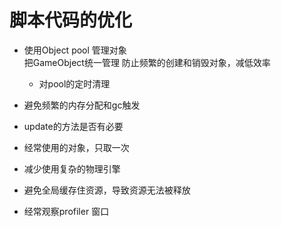 # 脚本代码的优化
* 使用Object pool 管理对象  
把GameObject统一管理
防止频繁的创建和销毁对象，减低效率  
    * 对pool的定时清理

* 避免频繁的内存分配和gc触发
* update的方法是否有必要
* 经常使用的对象，只取一次
* 减少使用复杂的物理引擎
* 避免全局缓存住资源，导致资源无法被释放
* 经常观察profiler 窗口